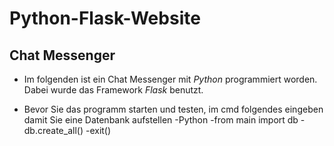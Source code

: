 # Python-Flask-Website

## Chat Messenger

- Im folgenden ist ein Chat Messenger mit *Python* programmiert worden. Dabei wurde das Framework *Flask* benutzt.

- Bevor Sie das programm starten und testen, im cmd folgendes eingeben damit Sie eine Datenbank aufstellen
-Python
-from main import db
-db.create_all()
-exit()